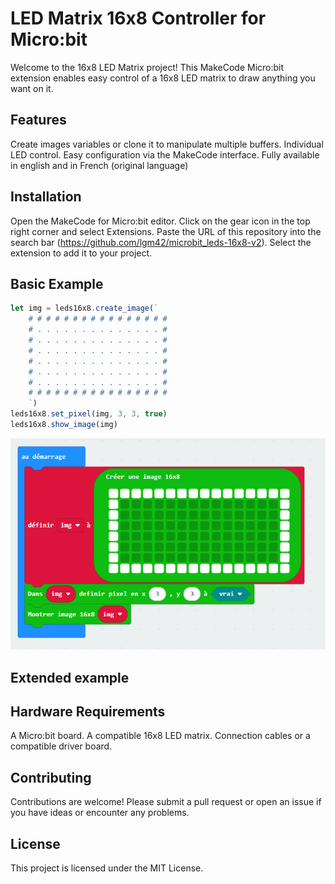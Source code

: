 # LED Matrix 16x8 Controller for Micro:bit

Welcome to the 16x8 LED Matrix project! 
This MakeCode Micro:bit extension enables easy control of a 16x8 LED matrix to draw anything you want on it.

## Features

Create images variables or clone it to manipulate multiple buffers.
Individual LED control.
Easy configuration via the MakeCode interface.
Fully available in english and in French (original language)

## Installation

Open the MakeCode for Micro:bit editor.
Click on the gear icon in the top right corner and select Extensions.
Paste the URL of this repository into the search bar (https://github.com/lgm42/microbit_leds-16x8-v2).
Select the extension to add it to your project.

## Basic Example

```typescript
let img = leds16x8.create_image(`
    # # # # # # # # # # # # # # # #
    # . . . . . . . . . . . . . . #
    # . . . . . . . . . . . . . . #
    # . . . . . . . . . . . . . . #
    # . . . . . . . . . . . . . . #
    # . . . . . . . . . . . . . . #
    # . . . . . . . . . . . . . . #
    # # # # # # # # # # # # # # # #
    `)
leds16x8.set_pixel(img, 3, 3, true)
leds16x8.show_image(img)

```

![](assets/simple_example.png "Simple example in block mode")

## Extended example



## Hardware Requirements

A Micro:bit board.
A compatible 16x8 LED matrix.
Connection cables or a compatible driver board.

## Contributing

Contributions are welcome!
Please submit a pull request or open an issue if you have ideas or encounter any problems.

## License

This project is licensed under the MIT License.